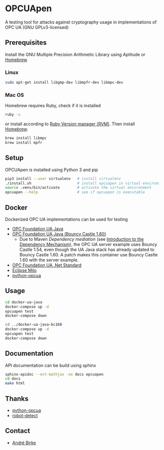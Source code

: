 # OPCUApen

A testing tool for attacks against cryptography usage in implementations of OPC UA (GNU GPLv3-licensed)

## Prerequisites
Install the GNU Multiple Precision Arithmetic Library using Aptitude or [Homebrew](https://brew.sh/)

### Linux
```bash
sudo apt-get install libgmp-dev libmpfr-dev libmpc-dev
```

### Mac OS
Homebrew requires Ruby, check if it is installed
```bash
ruby -v
```
or install according to [Ruby Version manager (RVM)](http://rvm.io/). Then install [Homebrew](https://brew.sh/).

```bash
brew install libmpc
brew install mpfr
```

## Setup

OPCUApen is installed using Python 3 and pip
```bash
pip3 install --user virtualenv   # install virtualenv
./install.sh                     # install opcuapen in virtual environment
source .venv/bin/activate        # activate the virtual environment
opcuapen --help                  # see if opcuapen is executable
```


## Docker
Dockerized OPC UA implementations can be used for testing

* [OPC Foundation UA Java](https://github.com/opcfoundation/ua-java)
* [OPC Foundation UA Java (Bouncy Castle 1.60)](https://github.com/opcfoundation/ua-java)
  * Due to Maven _Dependency mediation_ (see [Introduction to the Dependency Mechanism](https://maven.apache.org/guides/introduction/introduction-to-dependency-mechanism.html#Transitive_Dependencies)), the OPC UA server example uses Bouncy Castle 1.54, even though the UA Java stack has already updated to Bouncy Castle 1.60. A patch makes this container use Bouncy Castle 1.60 with the server example.
* [OPC Foundation UA .Net Standard](https://github.com/OPCFoundation/UA-.NETStandard)
* [Eclipse Milo](https://github.com/eclipse/milo)
* [python-opcua](https://github.com/freeopcua/python-opcua)

## Usage
```bash
cd docker-ua-java
docker-compose up -d
opcuapen test
docker-compose down

cd ../docker-ua-java-bc160
docker-compose up -d
opcuapen test
docker-compose down
```

## Documentation
API documentation can be build using sphinx
```bash
sphinx-apidoc --ext-mathjax -eo docs opcuapen
cd docs
make html
```

## Thanks

* [python-opcua](https://github.com/freeopcua/python-opcua)
* [robot-detect](https://github.com/robotattackorg/robot-detect)

## Contact

* [André Birke](mailto:abirke@campus.uni-paderborn.de)
